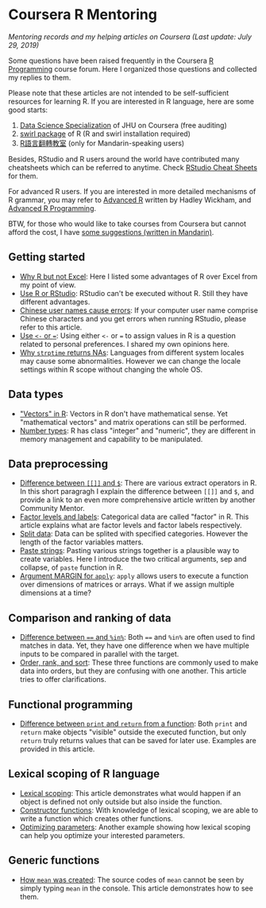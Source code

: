 # Coursera R Mentoring
_Mentoring records and my helping articles on Coursera (Last update: July 29, 2019)_

Some questions have been raised frequently in the Coursera [R Programming](https://www.coursera.org/learn/r-programming) course forum. Here I organized those questions and collected my replies to them.

Please note that these articles are not intended to be self-sufficient resources for learning R. If you are interested in R language, here are some good starts:

1. [Data Science Specialization](https://www.coursera.org/specializations/jhu-data-science) of JHU on Coursera (free auditing)
2. [swirl package](http://swirlstats.com) of R (R and swirl installation required)
3. [R語言翻轉教室](http://datascienceandr.org) (only for Mandarin-speaking users)

Besides, RStudio and R users around the world have contributed many cheatsheets which can be referred to anytime. Check [RStudio Cheat Sheets](https://www.rstudio.com/resources/cheatsheets/) for them.

For advanced R users. If you are interested in more detailed mechanisms of R grammar, you may refer to [Advanced R](http://adv-r.had.co.nz) written by Hadley Wickham, and [Advanced R Programming](https://www.coursera.org/learn/advanced-r).

BTW, for those who would like to take courses from Coursera but cannot afford the cost, I have [some suggestions (written in Mandarin)](articles/coursera-free-courses.md).

## Getting started
* [Why R but not Excel](articles/R-over-Excel.md): Here I listed some advantages of R over Excel from my point of view.
* [Use R or RStudio](articles/R-or-RStudio.md): RStudio can't be executed without R. Still they have different advantages.
* [Chinese user names cause errors](articles/Chinese-user-names.md): If your computer user name comprise Chinese characters and you get errors when running RStudio, please refer to this article.
* [Use `<-` or `=`](articles/use-equal-or-arrow.md): Using either `<-` or `=` to assign values in R is a question related to personal preferences. I shared my own opinions here.
* [Why `strptime` returns NAs](articles/strptime-returns-NA.md): Languages from different system locales may cause some abnormalities. However we can change the locale settings within R scope without changing the whole OS.

## Data types
* ["Vectors" in R](articles/vector-in-R.md): Vectors in R don't have mathematical sense. Yet "mathematical vectors" and matrix operations can still be performed.
* [Number types](articles/integer-numeric.md): R has class "integer" and "numeric", they are different in memory management and capability to be manipulated.

## Data preprocessing
* [Difference between `[[]]` and `$`](articles/doublebrackets-and-dollarsign.md): There are various extract operators in R. In this short paragragh I explain the difference between `[[]]` and `$`, and provide a link to an even more comprehensive article written by another Community Mentor.
* [Factor levels and labels](articles/factor-levels-and-labels.md): Categorical data are called "factor" in R. This article explains what are factor levels and factor labels respectively.
* [Split data](articles/split-data.md): Data can be splited with specified categories. However the length of the factor variables matters.
* [Paste strings](articles/paste-arguments.md): Pasting various strings together is a plausible way to create variables. Here I introduce the two critical arguments, sep and collapse, of `paste` function in R.
* [Argument MARGIN for `apply`](articles/apply-margin.md): `apply` allows users to execute a function over dimensions of matrices or arrays. What if we assign multiple dimensions at a time?

## Comparison and ranking of data
* [Difference between `==` and `%in%`](articles/compare-twoequals-with-in.md): Both `==` and `%in%` are often used to find matches in data. Yet, they have one difference when we have multiple inputs to be compared in parallel with the target.
* [Order, rank, and sort](articles/order-rank-sort.md): These three functions are commonly used to make data into orders, but they are confusing with one another. This article tries to offer clarifications.

## Functional programming
* [Difference between `print` and `return` from a function](articles/print-and-return.md): Both `print` and `return` make objects "visible" outside the executed function, but only `return` truly returns values that can be saved for later use. Examples are provided in this article.

## Lexical scoping of R language

* [Lexical scoping](articles/lexical-scoping.md): This article demonstrates what would happen if an object is defined not only outside but also inside the function.
* [Constructor functions](articles/constructor-functions.md): With knowledge of lexical scoping, we are able to write a function which creates other functions.
* [Optimizing parameters](articles/optimizing.md): Another example showing how lexical scoping can help you optimize your interested parameters.

## Generic functions

* [How `mean` was created](articles/how-mean-created.md): The source codes of `mean` cannot be seen by simply typing `mean` in the console. This article demonstrates how to see them.